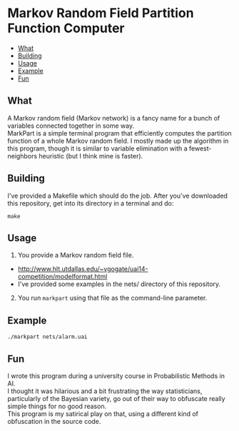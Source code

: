# Markov Random Field Partition Function Computer

* [What](#what)
* [Building](#building)
* [Usage](#usage)
* [Example](#example)
* [Fun](#fun)

## What

A Markov random field (Markov network) is a fancy name for a bunch of variables connected
together in some way.  
MarkPart is a simple terminal program that efficiently computes the
partition function of a whole Markov random field.
I mostly made up the algorithm in this program, though it is similar to variable elimination
with a fewest-neighbors heuristic (but I think mine is faster).

## Building

I've provided a Makefile which should do the job.
After you've downloaded this repository, get into its directory in a terminal and do:

```
make
```

## Usage

1. You provide a Markov random field file.
  * http://www.hlt.utdallas.edu/~vgogate/uai14-competition/modelformat.html
  * I've provided some examples in the nets/ directory of this repository.
2. You run `markpart` using that file as the command-line parameter.

## Example

```
./markpart nets/alarm.uai
```

## Fun

I wrote this program during a university course in Probabilistic Methods in AI.  
I thought it was hilarious and a bit frustrating the way statisticians, particularly
of the Bayesian variety, go out of their way to obfuscate really simple things for
no good reason.  
This program is my satirical play on that, using a different kind of obfuscation in the source code.

